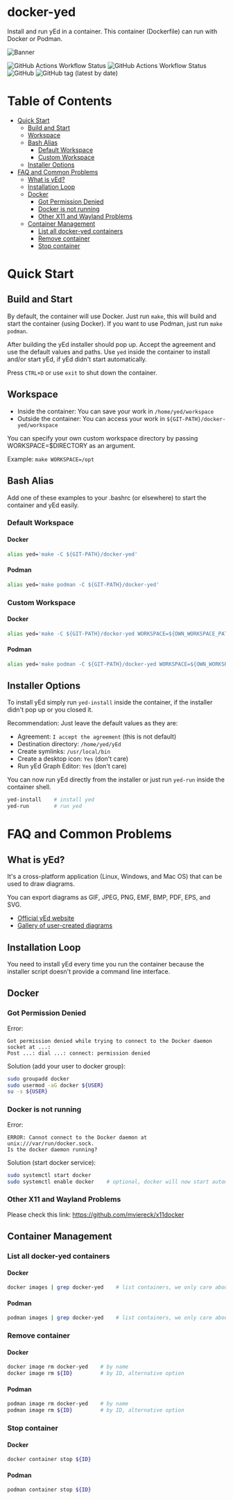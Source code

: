 # docker-yed

Install and run yEd in a container. This container (Dockerfile) can run with Docker or Podman.

![Banner](res/banner.svg)

![GitHub Actions Workflow Status](https://img.shields.io/github/actions/workflow/status/alexazon/docker-yed/docker-build.yml?label=build%20(docker))
![GitHub Actions Workflow Status](https://img.shields.io/github/actions/workflow/status/alexazon/docker-yed/podman-build.yml?label=build%20(podman))
![GitHub](https://img.shields.io/github/license/alexazon/docker-yed)
![GitHub tag (latest by date)](https://img.shields.io/github/v/tag/alexazon/docker-yed)

# Table of Contents

- [Quick Start](#quick-start)
  * [Build and Start](#build-and-start)
  * [Workspace](#workspace)
  * [Bash Alias](#bash-alias)
    + [Default Workspace](#default-workspace)
    + [Custom Workspace](#custom-workspace)
  * [Installer Options](#installer-options)
- [FAQ and Common Problems](#faq-and-common-problems)
  * [What is yEd?](#what-is-yed-)
  * [Installation Loop](#installation-loop)
  * [Docker](#docker-2)
    + [Got Permission Denied](#got-permission-denied)
    + [Docker is not running](#docker-is-not-running)
    + [Other X11 and Wayland Problems](#other-x11-and-wayland-problems)
  * [Container Management](#container-management)
    + [List all docker-yed containers](#list-all-docker-yed-containers)
    + [Remove container](#remove-container)
    + [Stop container](#stop-container)

# Quick Start

## Build and Start

By default, the container will use Docker. Just run `make`, this will build and start the container (using Docker). If you want to use Podman, just run `make podman`.

After building the yEd installer should pop up. Accept the agreement and use the default values and paths. Use `yed` inside the container to install and/or start yEd, if yEd didn't start automatically.

Press `CTRL+D` or use `exit` to shut down the container.

## Workspace

- Inside the container: You can save your work in `/home/yed/workspace`
- Outside the container: You can access your work in `${GIT-PATH}/docker-yed/workspace`

You can specify your own custom workspace directory by passing WORKSPACE=$DIRECTORY as an argument.

Example: `make WORKSPACE=/opt`

## Bash Alias

Add one of these examples to your .bashrc (or elsewhere) to start the container and yEd easily.

### Default Workspace

#### Docker

```bash
alias yed='make -C ${GIT-PATH}/docker-yed'
```

#### Podman

```bash
alias yed='make podman -C ${GIT-PATH}/docker-yed'
```

### Custom Workspace

#### Docker

```bash
alias yed='make -C ${GIT-PATH}/docker-yed WORKSPACE=${OWN_WORKSPACE_PATH}'
```

#### Podman

```bash
alias yed='make podman -C ${GIT-PATH}/docker-yed WORKSPACE=${OWN_WORKSPACE_PATH}'
```

## Installer Options

To install yEd simply run `yed-install` inside the container, if the installer didn't pop up or you closed it.

Recommendation: Just leave the default values as they are:

- Agreement: `I accept the agreement` (this is not default)
- Destination directory: `/home/yed/yEd`
- Create symlinks: `/usr/local/bin`
- Create a desktop icon: `Yes` (don't care)
- Run yEd Graph Editor: `Yes` (don't care)

You can now run yEd directly from the installer or just run `yed-run` inside the container shell.

```bash
yed-install    # install yed
yed-run        # run yed
```

# FAQ and Common Problems

## What is yEd?

It's a cross-platform application (Linux, Windows, and Mac OS) that can be used to draw diagrams.

You can export diagrams as GIF, JPEG, PNG, EMF, BMP, PDF, EPS, and SVG.

- [Official yEd website](https://www.yworks.com/products/yed)
- [Gallery of user-created diagrams](https://www.yworks.com/products/yed/gallery)

## Installation Loop

You need to install yEd every time you run the container because the installer script doesn't provide a command line interface.

## Docker

### Got Permission Denied

Error:

```
Got permission denied while trying to connect to the Docker daemon socket at ...:
Post ...: dial ...: connect: permission denied
```

Solution (add your user to docker group):

```bash
sudo groupadd docker
sudo usermod -aG docker ${USER}
su -s ${USER}
```

### Docker is not running

Error:

```
ERROR: Cannot connect to the Docker daemon at unix:///var/run/docker.sock.
Is the docker daemon running?
```

Solution (start docker service):

```bash
sudo systemctl start docker
sudo systemctl enable docker    # optional, docker will now start automatically
```

### Other X11 and Wayland Problems

Please check this link: https://github.com/mviereck/x11docker

## Container Management

### List all docker-yed containers

#### Docker

```bash
docker images | grep docker-yed    # list containers, we only care about docker-yed container(s)
```

#### Podman

```bash
podman images | grep docker-yed    # list containers, we only care about docker-yed container(s)
```

### Remove container

#### Docker

```bash
docker image rm docker-yed    # by name
docker image rm ${ID}         # by ID, alternative option
```

#### Podman

```bash
podman image rm docker-yed    # by name
podman image rm ${ID}         # by ID, alternative option
```

### Stop container

#### Docker

```bash
docker container stop ${ID}
```

#### Podman

```bash
podman container stop ${ID}
```
